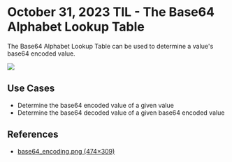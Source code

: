 # October 31, 2023 TIL - The Base64 Alphabet Lookup Table

The Base64 Alphabet Lookup Table can be used to determine a value's base64 encoded value.

![](https://www.writesoftwarewell.com/content/images/2023/10/base64_encoding.png)

## Use Cases

- Determine the base64 encoded value of a given value
- Determine the base64 decoded value of a given base64 encoded value

## References

- [base64_encoding.png (474×309)](https://www.writesoftwarewell.com/content/images/2023/10/base64_encoding.png)

